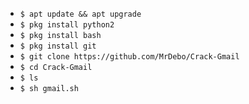 <ul>
<li><code>$ apt update && apt upgrade</code></li>
<li><code>$ pkg install python2</code></li>
<li><code>$ pkg install bash</code></li>
<li><code>$ pkg install git</code></li>
<li><code>$ git clone https://github.com/MrDebo/Crack-Gmail</code></li>
<li><code>$ cd Crack-Gmail</code></li>
<li><code>$ ls</code></li>
<li><code>$ sh gmail.sh</code></li>
</ul>
<br />
